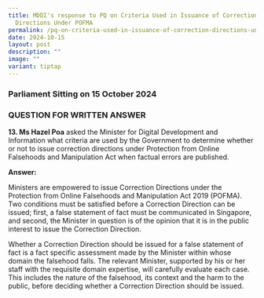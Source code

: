 ```yaml
---
title: MDDI's response to PQ on Criteria Used in Issuance of Correction
  Directions Under POFMA
permalink: /pq-on-criteria-used-in-issuance-of-correction-directions-under-pofma/
date: 2024-10-15
layout: post
description: ""
image: ""
variant: tiptap
---
```

<h3>Parliament Sitting on 15 October 2024</h3>
<h3>QUESTION FOR WRITTEN ANSWER</h3>
<p><strong>13. Ms Hazel Poa</strong> asked the Minister for Digital Development
and Information what criteria are used by the Government to determine whether
or not to issue correction directions under Protection from Online Falsehoods
and Manipulation Act when factual errors are published.</p>
<p><strong>Answer:</strong>
</p>
<p>Ministers are empowered to issue Correction Directions under the Protection
from Online Falsehoods and Manipulation Act 2019 (POFMA). Two conditions
must be satisfied before a Correction Direction can be issued; first, a
false statement of fact must be communicated in Singapore, and second,
the Minister in question is of the opinion that it is in the public interest
to issue the Correction Direction.</p>
<p>Whether a Correction Direction should be issued for a false statement
of fact is a fact specific assessment made by the Minister within whose
domain the falsehood falls. The relevant Minister, supported by his or
her staff with the requisite domain expertise, will carefully evaluate
each case. This includes the nature of the falsehood, its context and the
harm to the public, before deciding whether a Correction Direction should
be issued.</p>
<p></p>